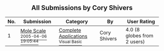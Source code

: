 ﻿<div align="center">

## All Submissions by Cory Shivers

</div>

No.  | Submission | Category | By   | User Rating
---- | ---------- | -------- | ---- | -----------
1 | [Mole Scale<br /><sup>2005-04-06 19:05:44</sup>](https://github.com/Planet-Source-Code/cory-shivers-mole-scale__1-59847) | [Complete Applications<br /><sup>Visual Basic</sup>](../ByCategory/complete-applications__1-27.md) | Cory Shivers | 4.0 (8 globes from 2 users)
